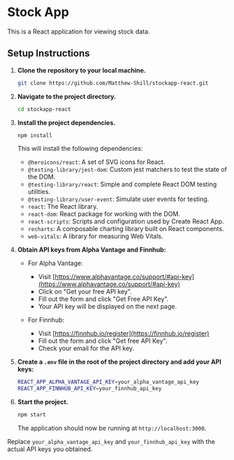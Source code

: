 # Stock App

This is a React application for viewing stock data.

## Setup Instructions

1. **Clone the repository to your local machine.**

    ```bash
    git clone https://github.com/Matthew-Shill/stockapp-react.git
    ```

2. **Navigate to the project directory.**

    ```bash
    cd stockapp-react
    ```

3. **Install the project dependencies.**

    ```bash
    npm install
    ```

    This will install the following dependencies:

    - `@heroicons/react`: A set of SVG icons for React.
    - `@testing-library/jest-dom`: Custom jest matchers to test the state of the DOM.
    - `@testing-library/react`: Simple and complete React DOM testing utilities.
    - `@testing-library/user-event`: Simulate user events for testing.
    - `react`: The React library.
    - `react-dom`: React package for working with the DOM.
    - `react-scripts`: Scripts and configuration used by Create React App.
    - `recharts`: A composable charting library built on React components.
    - `web-vitals`: A library for measuring Web Vitals.

4. **Obtain API keys from Alpha Vantage and Finnhub:**

    - For Alpha Vantage:
        - Visit [https://www.alphavantage.co/support/#api-key](https://www.alphavantage.co/support/#api-key)
        - Click on "Get your free API key".
        - Fill out the form and click "Get Free API Key".
        - Your API key will be displayed on the next page.

    - For Finnhub:
        - Visit [https://finnhub.io/register](https://finnhub.io/register)
        - Fill out the form and click "Get free API Key".
        - Check your email for the API key.

5. **Create a `.env` file in the root of the project directory and add your API keys:**

    ```bash
    REACT_APP_ALPHA_VANTAGE_API_KEY=your_alpha_vantage_api_key
    REACT_APP_FINNHUB_API_KEY=your_finnhub_api_key
    ```

6. **Start the project.**

    ```bash
    npm start
    ```

    The application should now be running at `http://localhost:3000`.

Replace `your_alpha_vantage_api_key` and `your_finnhub_api_key` with the actual API keys you obtained.